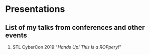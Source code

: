 # Presentations
List of my talks from conferences and other events
---
1. STL CyberCon 2019 "_Hands Up! This Is a ROPpery!_"

